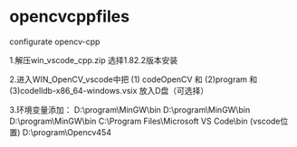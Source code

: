 # opencvcppfiles
configurate opencv-cpp


1.解压win_vscode_cpp.zip
  选择1.82.2版本安装

2.进入WIN_OpenCV_vscode中把    (1) codeOpenCV    和      (2)program    和     (3)codelldb-x86_64-windows.vsix        放入D盘（可选择）

3.环境变量添加：
	D:\program\MinGW\bin
	D:\program\MinGW\bin
	D:\program\MinGW\bin
	C:\Program Files\Microsoft VS Code\bin	(vscode位置)
	D:\program\Opencv454
